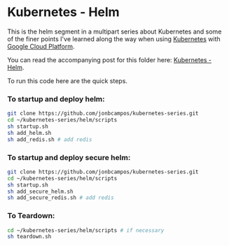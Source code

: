 # Kubernetes - Helm
This is the helm segment in a multipart series about Kubernetes and some of the finer points 
I've learned along the way when using [Kubernetes](https://kubernetes.io/) with 
[Google Cloud Platform](https://cloud.google.com/).

You can read the accompanying post for this folder here: 
[Kubernetes - Helm](https://medium.com/@jonbcampos/).

To run this code here are the quick steps.

### To startup and deploy helm:
```bash
git clone https://github.com/jonbcampos/kubernetes-series.git
cd ~/kubernetes-series/helm/scripts
sh startup.sh
sh add_helm.sh
sh add_redis.sh # add redis
```

### To startup and deploy secure helm:
```bash
git clone https://github.com/jonbcampos/kubernetes-series.git
cd ~/kubernetes-series/helm/scripts
sh startup.sh
sh add_secure_helm.sh
sh add_secure_redis.sh # add redis
```

### To Teardown:
```bash
cd ~/kubernetes-series/helm/scripts # if necessary
sh teardown.sh
```